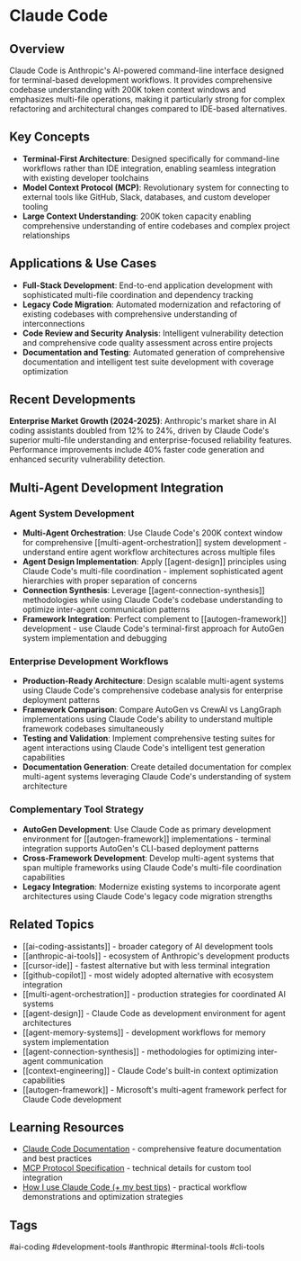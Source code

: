# Claude Code

## Overview
Claude Code is Anthropic's AI-powered command-line interface designed for terminal-based development workflows. It provides comprehensive codebase understanding with 200K token context windows and emphasizes multi-file operations, making it particularly strong for complex refactoring and architectural changes compared to IDE-based alternatives.

## Key Concepts
- **Terminal-First Architecture**: Designed specifically for command-line workflows rather than IDE integration, enabling seamless integration with existing developer toolchains
- **Model Context Protocol (MCP)**: Revolutionary system for connecting to external tools like GitHub, Slack, databases, and custom developer tooling
- **Large Context Understanding**: 200K token capacity enabling comprehensive understanding of entire codebases and complex project relationships

## Applications & Use Cases
- **Full-Stack Development**: End-to-end application development with sophisticated multi-file coordination and dependency tracking
- **Legacy Code Migration**: Automated modernization and refactoring of existing codebases with comprehensive understanding of interconnections
- **Code Review and Security Analysis**: Intelligent vulnerability detection and comprehensive code quality assessment across entire projects
- **Documentation and Testing**: Automated generation of comprehensive documentation and intelligent test suite development with coverage optimization

## Recent Developments
**Enterprise Market Growth (2024-2025)**: Anthropic's market share in AI coding assistants doubled from 12% to 24%, driven by Claude Code's superior multi-file understanding and enterprise-focused reliability features. Performance improvements include 40% faster code generation and enhanced security vulnerability detection.

## Multi-Agent Development Integration

### Agent System Development
- **Multi-Agent Orchestration**: Use Claude Code's 200K context window for comprehensive [[multi-agent-orchestration]] system development - understand entire agent workflow architectures across multiple files
- **Agent Design Implementation**: Apply [[agent-design]] principles using Claude Code's multi-file coordination - implement sophisticated agent hierarchies with proper separation of concerns
- **Connection Synthesis**: Leverage [[agent-connection-synthesis]] methodologies while using Claude Code's codebase understanding to optimize inter-agent communication patterns
- **Framework Integration**: Perfect complement to [[autogen-framework]] development - use Claude Code's terminal-first approach for AutoGen system implementation and debugging

### Enterprise Development Workflows
- **Production-Ready Architecture**: Design scalable multi-agent systems using Claude Code's comprehensive codebase analysis for enterprise deployment patterns
- **Framework Comparison**: Compare AutoGen vs CrewAI vs LangGraph implementations using Claude Code's ability to understand multiple framework codebases simultaneously
- **Testing and Validation**: Implement comprehensive testing suites for agent interactions using Claude Code's intelligent test generation capabilities
- **Documentation Generation**: Create detailed documentation for complex multi-agent systems leveraging Claude Code's understanding of system architecture

### Complementary Tool Strategy
- **AutoGen Development**: Use Claude Code as primary development environment for [[autogen-framework]] implementations - terminal integration supports AutoGen's CLI-based deployment patterns
- **Cross-Framework Development**: Develop multi-agent systems that span multiple frameworks using Claude Code's multi-file coordination capabilities
- **Legacy Integration**: Modernize existing systems to incorporate agent architectures using Claude Code's legacy code migration strengths

## Related Topics
- [[ai-coding-assistants]] - broader category of AI development tools
- [[anthropic-ai-tools]] - ecosystem of Anthropic's development products
- [[cursor-ide]] - fastest alternative but with less terminal integration
- [[github-copilot]] - most widely adopted alternative with ecosystem integration
- [[multi-agent-orchestration]] - production strategies for coordinated AI systems
- [[agent-design]] - Claude Code as development environment for agent architectures
- [[agent-memory-systems]] - development workflows for memory system implementation
- [[agent-connection-synthesis]] - methodologies for optimizing inter-agent communication
- [[context-engineering]] - Claude Code's built-in context optimization capabilities
- [[autogen-framework]] - Microsoft's multi-agent framework perfect for Claude Code development

## Learning Resources
- [Claude Code Documentation](https://docs.anthropic.com/claude/docs) - comprehensive feature documentation and best practices
- [MCP Protocol Specification](https://modelcontextprotocol.io) - technical details for custom tool integration
- [How I use Claude Code (+ my best tips)](https://www.youtube.com/watch?v=n7iT5r0Sl_Y) - practical workflow demonstrations and optimization strategies

## Tags
#ai-coding #development-tools #anthropic #terminal-tools #cli-tools